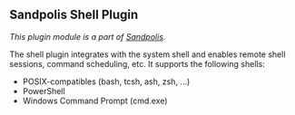 ## Sandpolis Shell Plugin

_This plugin module is a part of
[Sandpolis](https://github.com/sandpolis/sandpolis)._

The shell plugin integrates with the system shell and enables remote shell
sessions, command scheduling, etc. It supports the following shells:

- POSIX-compatibles (bash, tcsh, ash, zsh, ...)
- PowerShell
- Windows Command Prompt (cmd.exe)
